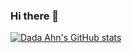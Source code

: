 ### Hi there 👋

<!--
**lazyduo/lazyduo** is a ✨ _special_ ✨ repository because its `README.md` (this file) appears on your GitHub profile.

Here are some ideas to get you started:

- 🔭 I’m currently working on ...
- 🌱 I’m currently learning ...
- 👯 I’m looking to collaborate on ...
- 🤔 I’m looking for help with ...
- 💬 Ask me about ...
- 📫 How to reach me: ...
- 😄 Pronouns: ...
- ⚡ Fun fact: ...
-->

[![Dada Ahn's GitHub stats](https://github-readme-stats.vercel.app/api?username=lazyduo)](https://github.com/anuraghazra/github-readme-stats)

